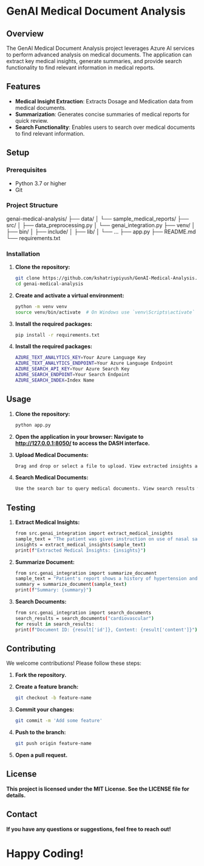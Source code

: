 # GenAI Medical Document Analysis

## Overview
The GenAI Medical Document Analysis project leverages Azure AI services to perform advanced analysis on medical documents. The application can extract key medical insights, generate summaries, and provide search functionality to find relevant information in medical reports.

## Features
- **Medical Insight Extraction**: Extracts Dosage and Medication data from medical documents.
- **Summarization**: Generates concise summaries of medical reports for quick review.
- **Search Functionality**: Enables users to search over medical documents to find relevant information.

## Setup

### Prerequisites
- Python 3.7 or higher
- Git

### Project Structure

genai-medical-analysis/ ├── data/ │ └── sample_medical_reports/ ├── src/ │ ├── data_preprocessing.py │ └── genai_integration.py ├── venv/ │ ├── bin/ │ ├── include/ │ ├── lib/ │ └── ... ├── app.py ├── README.md └── requirements.txt


### Installation

1. **Clone the repository:**
   ```sh
   git clone https://github.com/kshatriypiyush/GenAI-Medical-Analysis.git
   cd genai-medical-analysis

2. **Create and activate a virtual environment:**
   ```sh
   python -m venv venv
   source venv/bin/activate  # On Windows use `venv\Scripts\activate`

3. **Install the required packages:**
   ```sh
   pip install -r requirements.txt

4. **Install the required packages:**
   ```sh
   AZURE_TEXT_ANALYTICS_KEY=Your Azure Language Key
   AZURE_TEXT_ANALYTICS_ENDPOINT=Your Azure Language Endpoint
   AZURE_SEARCH_API_KEY=Your Azure Search Key
   AZURE_SEARCH_ENDPOINT=Your Search Endpoint
   AZURE_SEARCH_INDEX=Index Name

## Usage

1. **Clone the repository:**
   ```sh
   python app.py

2. **Open the application in your browser: Navigate to http://127.0.0.1:8050/ to access the DASH interface.**

3. **Upload Medical Documents:**
   ```sh
   Drag and drop or select a file to upload. View extracted insights and summaries.

4. **Search Medical Documents:**
   ```sh
   Use the search bar to query medical documents. View search results with highlighted keywords and relevant information.


## Testing

1. **Extract Medical Insights:**
   ```sh
   from src.genai_integration import extract_medical_insights
   sample_text = "The patient was given instruction on use of nasal saline irrigation to be used twice daily and Clarinex 5 mg daily was recommended."
   insights = extract_medical_insights(sample_text)
   print(f"Extracted Medical Insights: {insights}")

2. **Summarize Document:**
   ```sh
   from src.genai_integration import summarize_document
   sample_text = "Patient's report shows a history of hypertension and diabetes. Recent symptoms include severe headache and dizziness. Prescribed medication includes Metformin and Lisinopril."
   summary = summarize_document(sample_text)
   print(f"Summary: {summary}")

3. **Search Documents:**
   ```sh
   from src.genai_integration import search_documents
   search_results = search_documents("cardiovascular")
   for result in search_results:
   print(f"Document ID: {result['id']}, Content: {result['content']}")


## Contributing
We welcome contributions! Please follow these steps:

1. **Fork the repository.**

2. **Create a feature branch:**
   ```sh
   git checkout -b feature-name

3. **Commit your changes:**
   ```sh
   git commit -m 'Add some feature'

4. **Push to the branch:**
   ```sh
   git push origin feature-name

5. **Open a pull request.**

## License

**This project is licensed under the MIT License. See the LICENSE file for details.**

## Contact

**If you have any questions or suggestions, feel free to reach out!**

# Happy Coding!
